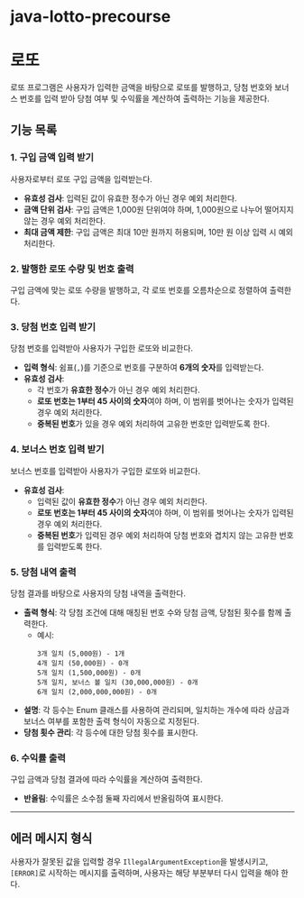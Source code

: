 # java-lotto-precourse
# 로또

로또 프로그램은 사용자가 입력한 금액을 바탕으로 로또를 발행하고, 당첨 번호와 보너스 번호를 입력 받아 당첨 여부 및 수익률을 계산하여 출력하는 기능을 제공한다.

## 기능 목록

### 1. 구입 금액 입력 받기
사용자로부터 로또 구입 금액을 입력받는다. 
- **유효성 검사**: 입력된 값이 유효한 정수가 아닌 경우 예외 처리한다.
- **금액 단위 검사**: 구입 금액은 1,000원 단위여야 하며, 1,000원으로 나누어 떨어지지 않는 경우 예외 처리한다.
- **최대 금액 제한**: 구입 금액은 최대 10만 원까지 허용되며, 10만 원 이상 입력 시 예외 처리한다.

### 2. 발행한 로또 수량 및 번호 출력
구입 금액에 맞는 로또 수량을 발행하고, 각 로또 번호를 오름차순으로 정렬하여 출력한다.

### 3. 당첨 번호 입력 받기
당첨 번호를 입력받아 사용자가 구입한 로또와 비교한다.
- **입력 형식**: 쉼표(`,`)를 기준으로 번호를 구분하여 **6개의 숫자**를 입력받는다.
- **유효성 검사**:
  - 각 번호가 **유효한 정수**가 아닌 경우 예외 처리한다.
  - **로또 번호는 1부터 45 사이의 숫자**여야 하며, 이 범위를 벗어나는 숫자가 입력된 경우 예외 처리한다.
  - **중복된 번호**가 있을 경우 예외 처리하여 고유한 번호만 입력받도록 한다.

### 4. 보너스 번호 입력 받기
보너스 번호를 입력받아 사용자가 구입한 로또와 비교한다.
- **유효성 검사**:
  - 입력된 값이 **유효한 정수**가 아닌 경우 예외 처리한다.
  - **로또 번호는 1부터 45 사이의 숫자**여야 하며, 이 범위를 벗어나는 숫자가 입력된 경우 예외 처리한다.
  - **중복된 번호**가 입력된 경우 예외 처리하여 당첨 번호와 겹치지 않는 고유한 번호를 입력받도록 한다.

### 5. 당첨 내역 출력
당첨 결과를 바탕으로 사용자의 당첨 내역을 출력한다.
- **출력 형식**: 각 당첨 조건에 대해 매칭된 번호 수와 당첨 금액, 당첨된 횟수를 함께 출력한다. 
  - 예시:
    ```
    3개 일치 (5,000원) - 1개
    4개 일치 (50,000원) - 0개
    5개 일치 (1,500,000원) - 0개
    5개 일치, 보너스 볼 일치 (30,000,000원) - 0개
    6개 일치 (2,000,000,000원) - 0개
    ```
- **설명**: 각 등수는 Enum 클래스를 사용하여 관리되며, 일치하는 개수에 따라 상금과 보너스 여부를 포함한 출력 형식이 자동으로 지정된다.
- **당첨 횟수 관리**: 각 등수에 대한 당첨 횟수를 표시한다.

### 6. 수익률 출력
구입 금액과 당첨 결과에 따라 수익률을 계산하여 출력한다.
- **반올림**: 수익률은 소수점 둘째 자리에서 반올림하여 표시한다.

---

## 에러 메시지 형식
사용자가 잘못된 값을 입력할 경우 `IllegalArgumentException`을 발생시키고, `[ERROR]`로 시작하는 메시지를 출력하며, 사용자는 해당 부분부터 다시 입력을 해야 한다.
